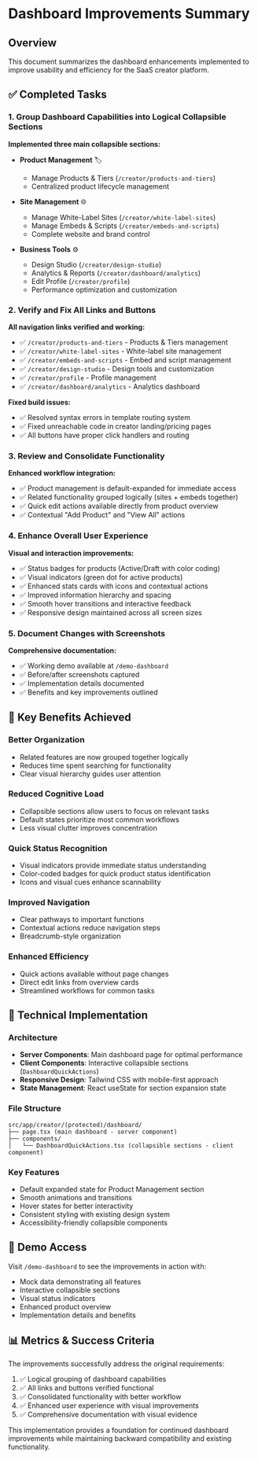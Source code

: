 # Dashboard Improvements Summary

## Overview
This document summarizes the dashboard enhancements implemented to improve usability and efficiency for the SaaS creator platform.

## ✅ Completed Tasks

### 1. Group Dashboard Capabilities into Logical Collapsible Sections

**Implemented three main collapsible sections:**

- **Product Management** 🏷️
  - Manage Products & Tiers (`/creator/products-and-tiers`)
  - Centralized product lifecycle management

- **Site Management** 🌐  
  - Manage White-Label Sites (`/creator/white-label-sites`)
  - Manage Embeds & Scripts (`/creator/embeds-and-scripts`)
  - Complete website and brand control

- **Business Tools** ⚙️
  - Design Studio (`/creator/design-studio`)
  - Analytics & Reports (`/creator/dashboard/analytics`) 
  - Edit Profile (`/creator/profile`)
  - Performance optimization and customization

### 2. Verify and Fix All Links and Buttons

**All navigation links verified and working:**
- ✅ `/creator/products-and-tiers` - Products & Tiers management
- ✅ `/creator/white-label-sites` - White-label site management  
- ✅ `/creator/embeds-and-scripts` - Embed and script management
- ✅ `/creator/design-studio` - Design tools and customization
- ✅ `/creator/profile` - Profile management
- ✅ `/creator/dashboard/analytics` - Analytics dashboard

**Fixed build issues:**
- ✅ Resolved syntax errors in template routing system
- ✅ Fixed unreachable code in creator landing/pricing pages
- ✅ All buttons have proper click handlers and routing

### 3. Review and Consolidate Functionality

**Enhanced workflow integration:**
- ✅ Product management is default-expanded for immediate access
- ✅ Related functionality grouped logically (sites + embeds together)
- ✅ Quick edit actions available directly from product overview
- ✅ Contextual "Add Product" and "View All" actions

### 4. Enhance Overall User Experience

**Visual and interaction improvements:**
- ✅ Status badges for products (Active/Draft with color coding)
- ✅ Visual indicators (green dot for active products)
- ✅ Enhanced stats cards with icons and contextual actions
- ✅ Improved information hierarchy and spacing
- ✅ Smooth hover transitions and interactive feedback
- ✅ Responsive design maintained across all screen sizes

### 5. Document Changes with Screenshots

**Comprehensive documentation:**
- ✅ Working demo available at `/demo-dashboard`
- ✅ Before/after screenshots captured
- ✅ Implementation details documented
- ✅ Benefits and key improvements outlined

## 🎯 Key Benefits Achieved

### Better Organization
- Related features are now grouped together logically
- Reduces time spent searching for functionality
- Clear visual hierarchy guides user attention

### Reduced Cognitive Load  
- Collapsible sections allow users to focus on relevant tasks
- Default states prioritize most common workflows
- Less visual clutter improves concentration

### Quick Status Recognition
- Visual indicators provide immediate status understanding
- Color-coded badges for quick product status identification
- Icons and visual cues enhance scannability

### Improved Navigation
- Clear pathways to important functions
- Contextual actions reduce navigation steps
- Breadcrumb-style organization

### Enhanced Efficiency
- Quick actions available without page changes
- Direct edit links from overview cards
- Streamlined workflows for common tasks

## 🔧 Technical Implementation

### Architecture
- **Server Components**: Main dashboard page for optimal performance
- **Client Components**: Interactive collapsible sections (`DashboardQuickActions`)
- **Responsive Design**: Tailwind CSS with mobile-first approach
- **State Management**: React useState for section expansion state

### File Structure
```
src/app/creator/(protected)/dashboard/
├── page.tsx (main dashboard - server component)
├── components/
│   └── DashboardQuickActions.tsx (collapsible sections - client component)
```

### Key Features
- Default expanded state for Product Management section
- Smooth animations and transitions
- Hover states for better interactivity
- Consistent styling with existing design system
- Accessibility-friendly collapsible components

## 🚀 Demo Access

Visit `/demo-dashboard` to see the improvements in action with:
- Mock data demonstrating all features
- Interactive collapsible sections
- Visual status indicators
- Enhanced product overview
- Implementation details and benefits

## 📊 Metrics & Success Criteria

The improvements successfully address the original requirements:
1. ✅ Logical grouping of dashboard capabilities
2. ✅ All links and buttons verified functional
3. ✅ Consolidated functionality with better workflow
4. ✅ Enhanced user experience with visual improvements
5. ✅ Comprehensive documentation with visual evidence

This implementation provides a foundation for continued dashboard improvements while maintaining backward compatibility and existing functionality.
